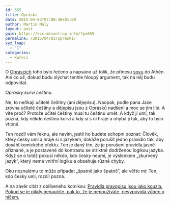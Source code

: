 ```yaml
---
id: 655
title: Opráski
date: 2015-04-03T07:00:48+01:00
author: Martin Maly
layout: post
guid: https://kcc.misantrop.info/?p=655
permalink: /2015/04/03/opraski/
xyz_lnap:
  - "1"
categories:
  - Kuřecí
---
```

O [Opráscích](https://historje.tumblr.com/) toho bylo řečeno a napsáno už tolik, že přinesu [sovu](https://kcc.misantrop.info/2015/03/16/sovi-andante/ "Soví andante") do Athén. Ale co už, dokud budu slýchat tenhle hloupý argument, tak na něj budu odpovídat.

_Oprásky kurví češtinu_.

Ne, to neříkají učitelé češtiny (ani dějepisu). Naopak, podle pana Jaze zrovna učitelé češtiny a dějepisu jsou z Oprásků nadšení a moc se jim líbí. A víte proč? Protože učitel češtiny musí tu češtinu umět. A když ji umí, tak pozná, kdy někdo češtinu kurví a kdy si s ní hraje a ohýbá ji tak, aby to bylo vtipné.

Ten rozdíl vám řeknu, ale nevím, jestli ho budete schopni poznat: Člověk, který česky umí a hraje si s jazykem, dokáže porušit jedno pravidlo tak, aby dosáhl komického efektu. Ten je daný tím, že je porušení pravidla jasně přiznané, a je postavené do kontrastu se striktně dodrženou logikou jazyka. Když se o totéž pokusí někdo, kdo česky neumí, je výsledkem &#8222;zkurvený jazyk&#8220;, který nemá vnitřní logiku a obsahuje různé chyby.

Oku neznalému to může připadat &#8222;špatně jako špatně&#8220;, ale věřte mi: Ten, kdo česky umí, rozdíl pozná.

A na závěr citát z oblíbeného komiksu: [Pravidla pravopisu jsou jako kouzla. Pokud se je nikdy nenaučíte, pak to, že je nepoužíváte, nevypovídá vůbec o ničem.](https://xkcz.cz/1238-osviceni/)

&nbsp;